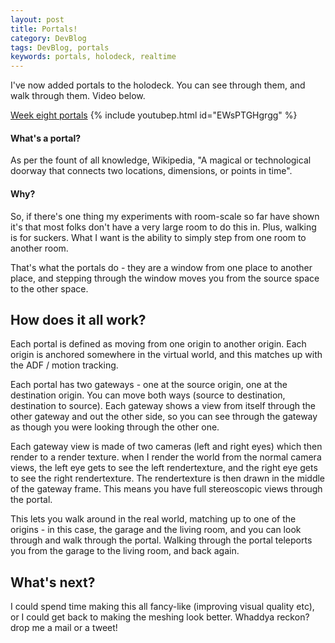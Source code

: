 ```yaml
---
layout: post
title: Portals!
category: DevBlog
tags: DevBlog, portals
keywords: portals, holodeck, realtime
---
```


I've now added portals to the holodeck. You can see through them, and walk through them. Video below.

[Week eight portals](https://youtu.be/EWsPTGHgrgg)
{% include youtubep.html id="EWsPTGHgrgg" %}

#### What's a portal?

As per the fount of all knowledge, Wikipedia, "A magical or technological doorway that connects
two locations, dimensions, or points in time". 

#### Why?

So, if there's one thing my experiments with room-scale so far have shown it's that most
folks don't have a very large room to do this in. Plus, walking is for suckers. What I want
is the ability to simply step from one room to another room.

That's what the portals do - they are a window from one place to another place, and
stepping through the window moves you from the source space to the other space.

## How does it all work?

Each portal is defined as moving from one origin to another origin. Each origin is anchored
somewhere in the virtual world, and this matches up with the ADF / motion tracking.

Each portal has two gateways - one at the source origin, one at the destination origin. You
can move both ways (source to destination, destination to source). Each gateway shows a view
from itself through the other gateway and out the other side, so you can see through the gateway
as though you were looking through the other one.

Each gateway view is made of two cameras (left and right eyes) which then render to a render texture.
when I render the world from the normal camera views, the left eye gets to see the left rendertexture,
and the right eye gets to see the right rendertexture. The rendertexture is then drawn in the middle
of the gateway frame. This means you have full stereoscopic views through the portal.

This lets you walk around in the real world, matching up to one of the origins - in this case, the
garage and the living room, and you can look through and walk through the portal. Walking through
the portal teleports you from the garage to the living room, and back again.

## What's next?

I could spend time making this all fancy-like (improving visual quality etc), or I could get back to
making the meshing look better. Whaddya reckon? drop me a mail or a tweet!






